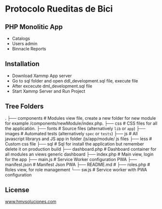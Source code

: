 Protocolo Rueditas de Bici
===========================

## PHP Monolitic App
  - Catalogs
  - Users admin
  - Binnacle Reports

## Installation
  - Download Xammp App server
  - Go to sql folder and open ddl_development.sql file, execute file
  - After excecute dml_development.sql file
  - Start Xammp Server and Run Project

## Tree Folders

   .
    ├── components      # Modules view file, create a new folder for new module for example /components/newModule/index.php.
    ├── css             # CSS files for all the applicatión.
    ├── fonts           # Source files (alternatively `lib` or `app`)
    ├── images          # Automated tests (alternatively `spec` or `tests`)
    ├── js              # All javascript librarys and JS app in folder /js/app/module/ js files
    ├── less            # Custom css file
    ├── sql             # Sql for install the application but remember delete it on production build
    ├── dashboard.php   # Dashboard container for all modules an views generic dashboard
    ├── index.php       # Main view, login for the app
    ├── main.js         # Service Worker configuration PWA
    ├── manifest.json   # Manifest  Json PWA
    ├── README.md       # 
    ├── roles.php       # Roles view, for role management
    └── sw.js           # Service worker with PWA configuration

## License
www.hmvsoluciones.com
